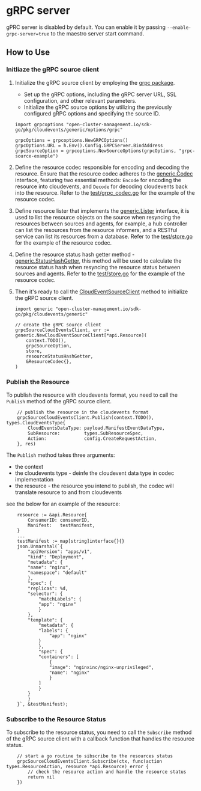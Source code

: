 # gRPC server

gPRC server is disabled by default. You can enable it by passing `--enable-grpc-server=true` to the maestro server start command.

## How to Use

### Initliaze the gRPC source client

1. Initialize the gRPC source client by employing the [grpc package](https://pkg.go.dev/open-cluster-management.io/sdk-go@v0.13.0/pkg/cloudevents/generic/options/grpc).

    - Set up the gRPC options, including the gRPC server URL, SSL configuration, and other relevant parameters.
    - Initialize the gRPC source options by utilizing the previously configured gRPC options and specifying the source ID.

    ```golang
    import grpcoptions "open-cluster-management.io/sdk-go/pkg/cloudevents/generic/options/grpc"

    grpcOptions = grpcoptions.NewGRPCOptions()
    grpcOptions.URL = h.Env().Config.GRPCServer.BindAddress
    grpcSourceOption = grpcoptions.NewSourceOptions(grpcOptions, "grpc-source-example")
    ```

2. Define the resource codec responsible for encoding and decoding the resource. Ensure that the resource codec adheres to the [generic.Codec](https://pkg.go.dev/open-cluster-management.io/sdk-go@v0.13.0/pkg/cloudevents/generic#Codec) interface, featuring two essential methods: `Encode` for encoding the resource into cloudevents, and `Decode` for decoding cloudevents back into the resource. Refer to the [test/grpc_codec.go](../test/grpc_codec.go) for the example of the resource codec.

3. Define resource lister that implements the [generic.Lister](https://pkg.go.dev/open-cluster-management.io/sdk-go/pkg/cloudevents/generic@v0.13.0#Lister) interface, it is used to list the resource objects on the source when resyncing the resources between sources and agents, for example, a hub controller can list the resources from the resource informers, and a RESTful service can list its resources from a database. Refer to the [test/store.go](../test/store.go) for the example of the resource codec.

4. Define the resource status hash getter method - [generic.StatusHashGetter](https://pkg.go.dev/open-cluster-management.io/sdk-go/pkg/cloudevents/generic@v0.13.0#StatusHashGetter), this method will be used to calculate the resource status hash when resyncing the resource status between sources and agents. Refer to the [test/store.go](../test/store.go#L131) for the example of the resource codec.

5. Then it's ready to call the [CloudEventSourceClient](https://pkg.go.dev/open-cluster-management.io/sdk-go/pkg/cloudevents/generic@v0.13.0#NewCloudEventSourceClient) method to initialize the gRPC source client.

    ```golang
    import generic "open-cluster-management.io/sdk-go/pkg/cloudevents/generic"

    // create the gRPC source client
    grpcSourceCloudEventsClient, err := generic.NewCloudEventSourceClient[*api.Resource](
        context.TODO(),
        grpcSourceOption,
        store,
        resourceStatusHashGetter,
        &ResourceCodec{},
    )
    ```

### Publish the Resource

To publish the resource with cloudevents format, you need to call the `Publish` method of the gRPC source client.

```golang
    // publish the resource in the cloudevents format
    grpcSourceCloudEventsClient.Publish(context.TODO(), types.CloudEventsType{
		CloudEventsDataType: payload.ManifestEventDataType,
		SubResource:         types.SubResourceSpec,
		Action:              config.CreateRequestAction,
	}, res)
```

The `Publish` method takes three arguments:
- the context
- the cloudevents type - deinfe the cloudevent data type in codec implementation
- the resource - the resource you intend to publish, the codec will translate resource to and from cloudevents

see the below for an example of the resource:

```golang
    resource := &api.Resource{
		ConsumerID: consumerID,
		Manifest:   testManifest,
	}
    ...
    testManifest := map[string]interface{}{}
	json.Unmarshal(`{
        "apiVersion": "apps/v1",
        "kind": "Deployment",
        "metadata": {
        "name": "nginx",
        "namespace": "default"
        },
        "spec": {
        "replicas": %d,
        "selector": {
            "matchLabels": {
            "app": "nginx"
            }
        },
        "template": {
            "metadata": {
            "labels": {
                "app": "nginx"
            }
            },
            "spec": {
            "containers": [
                {
                "image": "nginxinc/nginx-unprivileged",
                "name": "nginx"
                }
            ]
            }
        }
        }
    }`, &testManifest);
```

### Subscribe to the Resource Status

To subscribe to the resource status, you need to call the `Subscribe` method of the gRPC source client with a callback function that handles the resource status.

```golang
    // start a go routine to sibscribe to the resources status
    grpcSourceCloudEventsClient.Subscribe(ctx, func(action types.ResourceAction, resource *api.Resource) error {
        // check the resource action and handle the resource status
        return nil
    })
```

